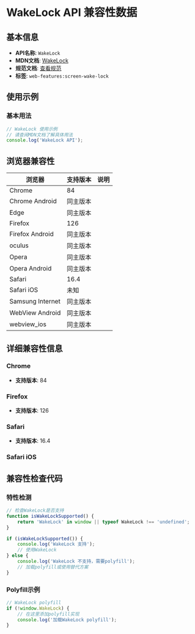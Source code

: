 # WakeLock API 兼容性数据

## 基本信息

- **API名称**: `WakeLock`
- **MDN文档**: [WakeLock](https://developer.mozilla.org/docs/Web/API/WakeLock)
- **规范文档**: [查看规范](https://w3c.github.io/screen-wake-lock/#the-wakelock-interface)
- **标签**: `web-features:screen-wake-lock`

## 使用示例

### 基本用法

```javascript
// WakeLock 使用示例
// 请查阅MDN文档了解具体用法
console.log('WakeLock API');
```

## 浏览器兼容性

| 浏览器 | 支持版本 | 说明 |
|--------|----------|------|
| Chrome | 84 |  |
| Chrome Android | 同主版本 |  |
| Edge | 同主版本 |  |
| Firefox | 126 |  |
| Firefox Android | 同主版本 |  |
| oculus | 同主版本 |  |
| Opera | 同主版本 |  |
| Opera Android | 同主版本 |  |
| Safari | 16.4 |  |
| Safari iOS | 未知 |  |
| Samsung Internet | 同主版本 |  |
| WebView Android | 同主版本 |  |
| webview_ios | 同主版本 |  |

## 详细兼容性信息

### Chrome

- **支持版本**: 84

### Firefox

- **支持版本**: 126

### Safari

- **支持版本**: 16.4

### Safari iOS


## 兼容性检查代码

### 特性检测

```javascript
// 检查WakeLock是否支持
function isWakeLockSupported() {
    return 'WakeLock' in window || typeof WakeLock !== 'undefined';
}

if (isWakeLockSupported()) {
    console.log('WakeLock 支持');
    // 使用WakeLock
} else {
    console.log('WakeLock 不支持，需要polyfill');
    // 加载polyfill或使用替代方案
}
```

### Polyfill示例

```javascript
// WakeLock polyfill
if (!window.WakeLock) {
    // 在这里添加polyfill实现
    console.log('加载WakeLock polyfill');
}
```

